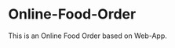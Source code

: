 # Online-Food-Order

This is an Online Food Order based on Web-App.




















































